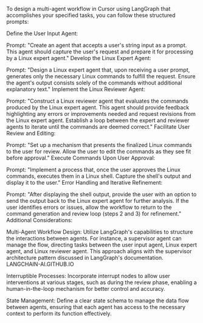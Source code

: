 To design a multi-agent workflow in Cursor using LangGraph that accomplishes your specified tasks, you can follow these structured prompts:

Define the User Input Agent:

Prompt: "Create an agent that accepts a user's string input as a prompt. This agent should capture the user's request and prepare it for processing by a Linux expert agent."
Develop the Linux Expert Agent:

Prompt: "Design a Linux expert agent that, upon receiving a user prompt, generates only the necessary Linux commands to fulfill the request. Ensure the agent's output consists solely of the commands without additional explanatory text."
Implement the Linux Reviewer Agent:

Prompt: "Construct a Linux reviewer agent that evaluates the commands produced by the Linux expert agent. This agent should provide feedback highlighting any errors or improvements needed and request revisions from the Linux expert agent. Establish a loop between the expert and reviewer agents to iterate until the commands are deemed correct."
Facilitate User Review and Editing:

Prompt: "Set up a mechanism that presents the finalized Linux commands to the user for review. Allow the user to edit the commands as they see fit before approval."
Execute Commands Upon User Approval:

Prompt: "Implement a process that, once the user approves the Linux commands, executes them in a Linux shell. Capture the shell's output and display it to the user."
Error Handling and Iterative Refinement:

Prompt: "After displaying the shell output, provide the user with an option to send the output back to the Linux expert agent for further analysis. If the user identifies errors or issues, allow the workflow to return to the command generation and review loop (steps 2 and 3) for refinement."
Additional Considerations:

Multi-Agent Workflow Design: Utilize LangGraph's capabilities to structure the interactions between agents. For instance, a supervisor agent can manage the flow, directing tasks between the user input agent, Linux expert agent, and Linux reviewer agent. This approach aligns with the supervisor architecture pattern discussed in LangGraph's documentation. 
LANGCHAIN-AI.GITHUB.IO

Interruptible Processes: Incorporate interrupt nodes to allow user interventions at various stages, such as during the review phase, enabling a human-in-the-loop mechanism for better control and accuracy.

State Management: Define a clear state schema to manage the data flow between agents, ensuring that each agent has access to the necessary context to perform its function effectively.